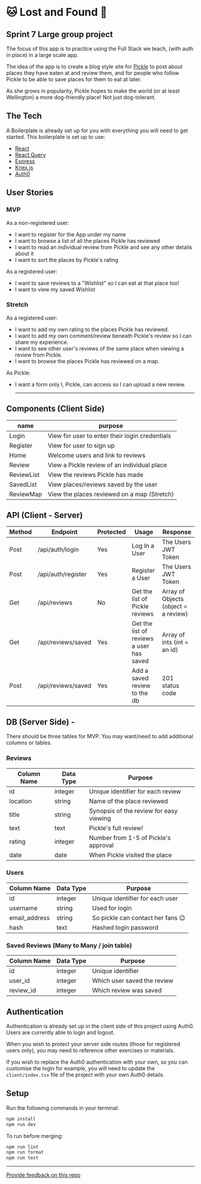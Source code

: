 # 🐱 Lost and Found 🐶

## Sprint 7 Large group project

The focus of this app is to practice using the Full Stack we teach, (with auth in place) in a large scale app.

The idea of the app is to create a blog style site for [Pickle](https://www.instagram.com/pickleapproves/) to post about places they have eaten at and review them, and for people who follow Pickle to be able to save places for them to eat at later.

As she grows in popularity, Pickle hopes to make the world (or at least Wellington) a more dog-friendly place! Not just dog-tolerant.

## The Tech

A Boilerplate is already set up for you with everything you will need to get started. This boilerplate is set up to use:

* [React](https://reactjs.org/docs/getting-started.html)
* [React Query](https://tanstack.com/query/v3/docs/react/overview)
* [Express](https://expressjs.com/en/api.html)
* [Knex.js](https://knexjs.org/)
* [Auth0](https://www.auth0.com)

## User Stories

### MVP

As a non-registered user:
* I want to register for the App under my name
* I want to browse a list of all the places Pickle has reviewed
* I want to read an individual review from Pickle and see any other details about it
* I want to sort the places by Pickle's rating

As a registered user:
* I want to save reviews to a "Wishlist" so I can eat at that place too!
* I want to view my saved Wishlist

### Stretch

As a registered user:
* I want to add my own rating to the places Pickle has reviewed.
* I want to add my own comment/review beneath Pickle's review so I can share my experience.
* I want to see other user's reviews of the same place when viewing a review from Pickle.
* I want to browse the places Pickle has reviewed on a map.

As Pickle:
* I want a form only I, Pickle, can access so I can upload a new review.

  ---

## Components (Client Side)
| name | purpose |
| --- | --- |
| Login | View for user to enter their login credentials |
| Register | View for user to sign up |
| Home | Welcome users and link to reviews |
| Review | View a Pickle review of an individual place |
| ReviewList | View the reviews Pickle has made |
| SavedList | View places/reviews saved by the user |
| ReviewMap | View the places reviewed on a map (Stretch) |


## API (Client - Server)

| Method | Endpoint | Protected | Usage | Response |
| --- | --- | --- | --- | --- |
| Post | /api/auth/login | Yes | Log In a User | The Users JWT Token |
| Post | /api/auth/register | Yes | Register a User | The Users JWT Token |
| Get | /api/reviews | No | Get the list of Pickle reviews | Array of Objects (object = a review) |
| Get | /api/reviews/saved | Yes | Get the list of reviews a user has saved | Array of ints (int = an id) |
| Post | /api/reviews/saved | Yes | Add a saved review to the db | 201 status code |

## DB (Server Side) -

There should be three tables for MVP. You may want/need to add additional columns or tables.

### Reviews

| Column Name | Data Type | Purpose |
| --- | --- | --- |
| id | integer | Unique identifier for each review |
| location | string | Name of the place reviewed |
| title | string | Synopsis of the review for easy viewing |
| text | text | Pickle's full review! |
| rating | integer | Number from 1-5 of Pickle's approval |
| date | date | When Pickle visited the place |

### Users

| Column Name | Data Type | Purpose |
| --- | --- | --- |
| id | integer | Unique identifier for each user |
| username | string | Used for login |
| email_address | string | So pickle can contact her fans :wink: |
| hash | text | Hashed login password |

### Saved Reviews (Many to Many / join table)

| Column Name | Data Type | Purpose |
| --- | --- | --- |
| id | integer | Unique identifier |
| user_id | integer | Which user saved the review |
| review_id | integer | Which review was saved |

## Authentication

Authentication is already set up in the client side of this project using Auth0. Users are currently able to login and logout.

When you wish to protect your server side routes (those for registered users only), you may need to reference other exercises or materials.

If you wish to replace the Auth0 authentication with your own, so you can customise the login for example, you will need to update the `client/index.tsx` file of the project with your own Auth0 details.

## Setup

Run the following commands in your terminal:

```sh
npm install
npm run dev
```

To run before merging:
```sh
npm run lint
npm run format
npm run test
```

---
[Provide feedback on this repo](https://docs.google.com/forms/d/e/1FAIpQLSfw4FGdWkLwMLlUaNQ8FtP2CTJdGDUv6Xoxrh19zIrJSkvT4Q/viewform?usp=pp_url&entry.1958421517=lost-and-found)
